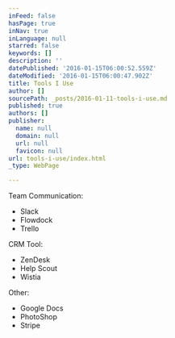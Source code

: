 ```yaml
---
inFeed: false
hasPage: true
inNav: true
inLanguage: null
starred: false
keywords: []
description: ''
datePublished: '2016-01-15T06:00:52.559Z'
dateModified: '2016-01-15T06:00:47.902Z'
title: Tools I Use
author: []
sourcePath: _posts/2016-01-11-tools-i-use.md
published: true
authors: []
publisher:
  name: null
  domain: null
  url: null
  favicon: null
url: tools-i-use/index.html
_type: WebPage

---
```

Team Communication:

* Slack
* Flowdock
* Trello

CRM Tool:

* ZenDesk
* Help Scout
* Wistia

Other:

* Google Docs
* PhotoShop
* Stripe